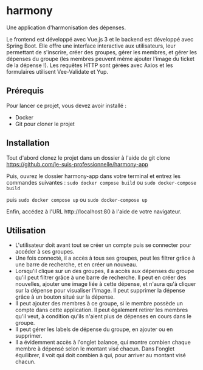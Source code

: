 # harmony

Une application d'harmonisation des dépenses.

Le frontend est développé avec Vue.js 3 et le backend est développé avec Spring Boot. Elle offre une interface interactive aux utilisateurs, leur permettant de s'inscrire, créer des groupes, gérer les membres, et gérer les dépenses du groupe (les membres peuvent même ajouter l'image du ticket de la dépense !).
Les requêtes HTTP sont gérées avec Axios et les formulaires utilisent Vee-Validate et Yup.

## Prérequis

Pour lancer ce projet, vous devez avoir installé :

- Docker
- Git pour cloner le projet

## Installation

Tout d'abord clonez le projet dans un dossier à l'aide de git clone https://github.com/je-suis-professionnelle/harmony-app

Puis, ouvrez le dossier harmony-app dans votre terminal et entrez les commandes suivantes :
```sudo docker compose build```
ou
```sudo docker-compose build```

puis
```sudo docker compose up```
ou
```sudo docker-compose up```

Enfin, accédez à l'URL http://localhost:80 à l'aide de votre navigateur.

## Utilisation

- L'utilisateur doit avant tout se créer un compte puis se connecter pour accéder à ses groupes.
- Une fois connecté, il a accès à tous ses groupes, peut les filtrer grâce à une barre de recherche, et en créer un nouveau.
- Lorsqu'il clique sur un des groupes, il a accès aux dépenses du groupe qu'il peut filtrer grâce à une barre de recherche. Il peut en créer des nouvelles, ajouter une image liée à cette dépense, et n'aura qu'à cliquer sur la dépense pour visualiser l'image. Il peut supprimer la dépense grâce à un bouton situé sur la dépense.
- Il peut ajouter des membres à ce groupe, si le membre possède un compte dans cette application. Il peut également retirer les membres qu'il veut, à condition qu'ils n'aient plus de dépenses en cours dans le groupe.
- Il peut gérer les labels de dépense du groupe, en ajouter ou en supprimer.
- Il a évidemment accès à l'onglet balance, qui montre combien chaque membre à dépensé selon le montant visé chacun. Dans l'onglet équilibrer, il voit qui doit combien à qui, pour arriver au montant visé chacun.
